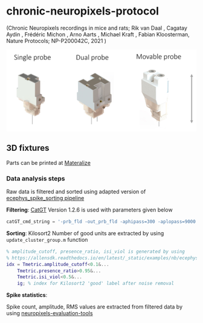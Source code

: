 # chronic-neuropixels-protocol
(Chronic Neuropixels recordings in mice and rats; Rik van Daal , Cagatay Aydin , Frédéric Michon , Arno Aarts , Michael Kraft , Fabian Kloosterman, Nature Protocols; NP-P200042C, 2021 )

![alt text](fixtures_overview.jpg)

## 3D fixtures
Parts can be printed at [Materalize](https://www.materialise.com/en/manufacturing?gclid=Cj0KCQiA3smABhCjARIsAKtrg6KI-4CloUFmDMtG961YggM_I_BZ4re97FsboS6jPqCWgjePmS5XPqQaAv8xEALw_wcB)

### Data analysis steps
Raw data is filtered and sorted using adapted version of [ecephys_spike_sorting pipeline](https://github.com/jenniferColonell/ecephys_spike_sorting)


__Filtering__: 
[CatGT](https://billkarsh.github.io/SpikeGLX/#catgt) Version 1.2.6 is used with parameters given below

```python
catGT_cmd_string = '-prb_fld -out_prb_fld -aphipass=300 -aplopass=9000 -gbldmx -gfix=0.4,0.10,0.02'
```

__Sorting__: Kilosort2
Number of good units are extracted by using `update_cluster_group.m` function 

```matlab
% amplitude_cutoff, presence_ratio, isi_viol is generated by using
% https://allensdk.readthedocs.io/en/latest/_static/examples/nb/ecephys_quality_metrics.html
idx = Tmetric.amplitude_cutoff<0.1&... 
    Tmetric.presence_ratio>0.95&...
    Tmetric.isi_viol<0.5&...
    ig; % index for Kilosort2 'good' label after noise removal
```	
__Spike statistics__:

Spike count, amplitude, RMS values are extracted from filtered data by using [neuropixels-evaluation-tools](https://github.com/jenniferColonell/Neuropixels_evaluation_tools) 

